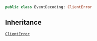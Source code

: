 
``` swift
public class EventDecoding: ClientError 
```

## Inheritance

[`ClientError`](../../Errors/ClientError)
